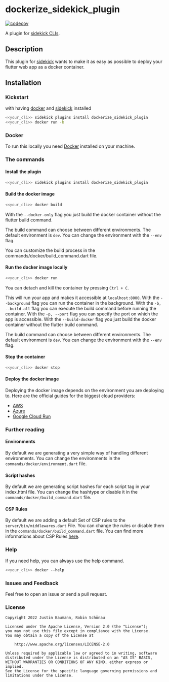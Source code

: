 # dockerize_sidekick_plugin

[![codecov](https://codecov.io/gh/jxstxn1/dockerize_sidekick_plugin/branch/main/graph/badge.svg?token=PXZ5RFYXCL)](https://codecov.io/gh/jxstxn1/dockerize_sidekick_plugin)

A plugin for [sidekick CLIs](https://pub.dev/packages/sidekick).  

## Description

This plugin for [sidekick](https://pub.dev/packages/sidekick) wants to make it as easy as possible to deploy your flutter web app as a docker container.

## Installation

### Kickstart

with having [docker](https://www.docker.com/) and [sidekick](https://pub.dev/packages/sidekick) installed

```bash
<<your_cli>> sidekick plugins install dockerize_sidekick_plugin
<<your_cli>> docker run -b
```

### Docker

To run this locally you need [Docker](https://docs.docker.com/get-docker/) installed on your machine.

### The commands

#### Install the plugin

```bash
<<your_cli>> sidekick plugins install dockerize_sidekick_plugin
```

#### Build the docker image

```bash
<<your_cli>> docker build
```

With the `--docker-only` flag you just build the docker container without the flutter build command.

The build command can choose between different environments.
The default environment is `dev`.
You can change the environment with the `--env` flag.

You can customize the build process in the commands/docker/build_command.dart file.

#### Run the docker image locally

```bash
<<your_cli>> docker run
```

You can detach and kill the container by pressing `Ctrl + C`.

This will run your app and makes it accessible at `localhost:8000`.
With the `--background` flag you can run the container in the background.
With the `-b, --build-all` flag you can execute the build command before running the container.
With the `-p, --port` flag you can specify the port on which the app is accessible.
With the `--build-docker` flag you just build the docker container without the flutter build command.

The build command can choose between different environments.
The default environment is `dev`.
You can change the environment with the `--env` flag.

#### Stop the container

```bash
<<your_cli>> docker stop
```

#### Deploy the docker image

Deploying the docker image depends on the environment you are deploying to.
Here are the official guides for the biggest cloud providers:

- [AWS](https://aws.amazon.com/getting-started/hands-on/deploy-docker-containers/)
- [Azure](https://docs.docker.com/cloud/aci-integration/)
- [Google Cloud Run](https://cloud.google.com/run/docs/quickstarts/deploy-container)

### Further reading

#### Environments

By default we are generating a very simple way of handling different environments.
You can change the environments in the `commands/docker/environment.dart` file.

#### Script hashes

By default we are generating script hashes for each script tag in your index.html file.
You can change the hashtype or disable it in the `commands/docker/build_command.dart` file.

#### CSP Rules

By default we are adding a default Set of CSP rules to the `server/bin/middlewares.dart` File.
You can change the rules or disable them in the `commands/docker/build_command.dart` file.
You can find more informations about CSP Rules [here](https://developer.mozilla.org/en-US/docs/Web/HTTP/CSP).

### Help

If you need help, you can always use the help command.

```bash
<<your_cli>> docker --help
```

### Issues and Feedback

Feel free to open an issue or send a pull request.

### License

   ```Text
   Copyright 2022 Justin Baumann, Robin Schönau

   Licensed under the Apache License, Version 2.0 (the "License");
   you may not use this file except in compliance with the License.
   You may obtain a copy of the License at

       http://www.apache.org/licenses/LICENSE-2.0

   Unless required by applicable law or agreed to in writing, software
   distributed under the License is distributed on an "AS IS" BASIS,
   WITHOUT WARRANTIES OR CONDITIONS OF ANY KIND, either express or implied.
   See the License for the specific language governing permissions and
   limitations under the License.
   ```
